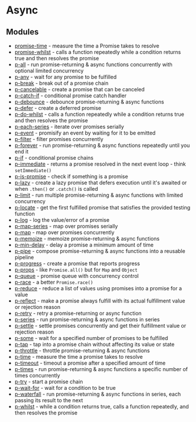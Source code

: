# Async

## Modules 

* [promise-time](https://github.com/sindresorhus/promise-time) - measure the time a Promise takes to resolve
* [promise-whilst](https://github.com/sindresorhus/promise-whilst) - calls a function repeatedly while a condition returns true and then resolves the promise
* [p-all](https://github.com/sindresorhus/p-all) - run promise-returning & async functions concurrently with optional limited concurrency
* [p-any](https://github.com/sindresorhus/p-any) - wait for any promise to be fulfilled
* [p-break](https://github.com/sindresorhus/p-break) - break out of a promise chain
* [p-cancelable](https://github.com/sindresorhus/p-cancelable) - create a promise that can be canceled
* [p-catch-if](https://github.com/sindresorhus/p-catch-if) - conditional promise catch handler
* [p-debounce](https://github.com/sindresorhus/p-debounce) - debounce promise-returning & async functions
* [p-defer](https://github.com/sindresorhus/p-defer) - create a deferred promise
* [p-do-whilst](https://github.com/sindresorhus/p-do-whilst) - calls a function repeatedly while a condition returns true and then resolves the promise
* [p-each-series](https://github.com/sindresorhus/p-each-series) - iterate over promises serially
* [p-event](https://github.com/sindresorhus/p-event) - promisify an event by waiting for it to be emitted
* [p-filter](https://github.com/sindresorhus/p-filter) - filter promises concurrently
* [p-forever](https://github.com/sindresorhus/p-forever) - run promise-returning & async functions repeatedly until you end it
* [p-if](https://github.com/sindresorhus/p-if) - conditional promise chains
* [p-immediate](https://github.com/sindresorhus/p-immediate) - returns a promise resolved in the next event loop - think `setImmediate()`
* [p-is-promise](https://github.com/sindresorhus/p-is-promise) - check if something is a promise
* [p-lazy](https://github.com/sindresorhus/p-lazy) - create a lazy promise that defers execution until it's awaited or when `.then()` or `.catch()` is called
* [p-limit](https://github.com/sindresorhus/p-limit) - run multiple promise-returning & async functions with limited concurrency
* [p-locate](https://github.com/sindresorhus/p-locate) - get the first fulfilled promise that satisfies the provided testing function
* [p-log](https://github.com/sindresorhus/p-log) - log the value/error of a promise
* [p-map-series](https://github.com/sindresorhus/p-map-series) - map over promises serially
* [p-map](https://github.com/sindresorhus/p-map) - map over promises concurrently
* [p-memoize](https://github.com/sindresorhus/p-memoize) - memoize promise-returning & async functions
* [p-min-delay](https://github.com/sindresorhus/p-min-delay) - delay a promise a minimum amount of time
* [p-pipe](https://github.com/sindresorhus/p-pipe) - compose promise-returning & async functions into a reusable pipeline
* [p-progress](https://github.com/sindresorhus/p-progress) - create a promise that reports progress
* [p-props](https://github.com/sindresorhus/p-props) - like `Promise.all()` but for `Map` and `Object`
* [p-queue](https://github.com/sindresorhus/p-queue) - promise queue with concurrency control
* [p-race](https://github.com/sindresorhus/p-race) - a better `Promise.race()`
* [p-reduce](https://github.com/sindresorhus/p-reduce) - reduce a list of values using promises into a promise for a value
* [p-reflect](https://github.com/sindresorhus/p-reflect) - make a promise always fulfill with its actual fulfillment value or rejection reason
* [p-retry](https://github.com/sindresorhus/p-retry) - retry a promise-returning or async function
* [p-series](https://github.com/sindresorhus/p-series) - run promise-returning & async functions in series
* [p-settle](https://github.com/sindresorhus/p-settle) - settle promises concurrently and get their fulfillment value or rejection reason
* [p-some](https://github.com/sindresorhus/p-some) - wait for a specified number of promises to be fulfilled
* [p-tap](https://github.com/sindresorhus/p-tap) - tap into a promise chain without affecting its value or state
* [p-throttle](https://github.com/sindresorhus/p-throttle) - throttle promise-returning & async functions
* [p-time](https://github.com/sindresorhus/p-time) - measure the time a promise takes to resolve
* [p-timeout](https://github.com/sindresorhus/p-timeout) - timeout a promise after a specified amount of time
* [p-times](https://github.com/sindresorhus/p-times) - run promise-returning & async functions a specific number of times concurrently
* [p-try](https://github.com/sindresorhus/p-try) - start a promise chain
* [p-wait-for](https://github.com/sindresorhus/p-wait-for) - wait for a condition to be true
* [p-waterfall](https://github.com/sindresorhus/p-waterfall) - run promise-returning & async functions in series, each passing its result to the next
* [p-whilst](https://github.com/sindresorhus/p-whilst) - while a condition returns true, calls a function repeatedly, and then resolves the promise